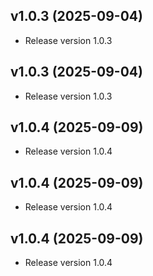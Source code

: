 ## v1.0.3 (2025-09-04)

* Release version 1.0.3

## v1.0.3 (2025-09-04)

* Release version 1.0.3

## v1.0.4 (2025-09-09)

* Release version 1.0.4

## v1.0.4 (2025-09-09)

* Release version 1.0.4

## v1.0.4 (2025-09-09)

* Release version 1.0.4
